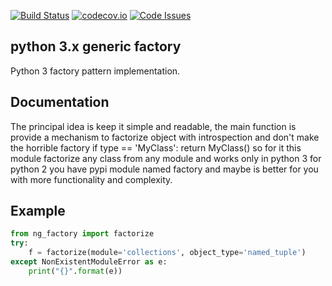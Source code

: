 [![Build Status](https://travis-ci.org/engine-cl/ng-factory.svg)](https://travis-ci.org/engine-cl/ng-factory)
[![codecov.io](https://codecov.io/github/engine-cl/ng-factory/coverage.svg?branch=master)](https://codecov.io/github/engine-cl/ng-factory?branch=master)
[![Code Issues](https://www.quantifiedcode.com/api/v1/project/f57003898f714494b2a6f2bb66516a18/badge.svg)](https://www.quantifiedcode.com/app/project/f57003898f714494b2a6f2bb66516a18)
## python 3.x generic factory
Python 3 factory pattern implementation.


## Documentation
The principal idea is keep it simple and readable, the main function is provide a mechanism to factorize object
with introspection and don't make the horrible factory if type == 'MyClass': return MyClass() so for it this module
factorize any class from any module and works only in python 3 for python 2 you have pypi module named factory and
maybe is better for you with more functionality and complexity.


## Example
```python
from ng_factory import factorize
try:
    f = factorize(module='collections', object_type='named_tuple')
except NonExistentModuleError as e:
    print("{}".format(e))

```